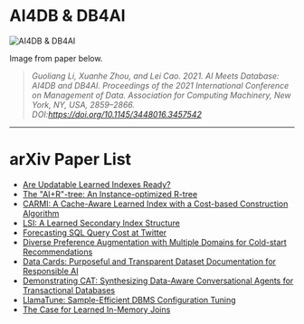 <!-- prettier-ignore-start -->
<!-- omit in toc -->
# AI4DB & DB4AI
<!-- prettier-ignore-end -->

![AI4DB & DB4AI](https://user-images.githubusercontent.com/9360415/161900753-6c09a13b-19a3-460d-841b-0216a1d19502.png)

Image from paper below.

> _Guoliang Li, Xuanhe Zhou, and Lei Cao. 2021. AI Meets Database: AI4DB and DB4AI. Proceedings of the 2021 International Conference on Management of Data. Association for Computing Machinery, New York, NY, USA, 2859–2866. DOI:https://doi.org/10.1145/3448016.3457542_

---

# arXiv Paper List

- [Are Updatable Learned Indexes Ready?](https://arxiv.org/abs/2207.02900)
- [The "AI+R"-tree: An Instance-optimized R-tree](https://arxiv.org/abs/2207.00550)
- [CARMI: A Cache-Aware Learned Index with a Cost-based Construction Algorithm](https://arxiv.org/abs/2103.00858)
- [LSI: A Learned Secondary Index Structure](https://arxiv.org/abs/2205.05769)
- [Forecasting SQL Query Cost at Twitter](https://arxiv.org/abs/2204.05529)
- [Diverse Preference Augmentation with Multiple Domains for Cold-start Recommendations](https://arxiv.org/abs/2204.00327)
- [Data Cards: Purposeful and Transparent Dataset Documentation for Responsible AI](https://arxiv.org/abs/2204.01075)
- [Demonstrating CAT: Synthesizing Data-Aware Conversational Agents for Transactional Databases](https://arxiv.org/abs/2203.14144)
- [LlamaTune: Sample-Efficient DBMS Configuration Tuning](https://arxiv.org/abs/2203.05128)
- [The Case for Learned In-Memory Joins](https://arxiv.org/abs/2111.08824)
